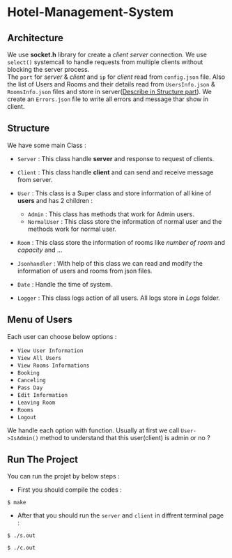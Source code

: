 # Hotel-Management-System

## Architecture
We use **socket.h** library for create a *client server* connection. We use `select()` systemcall to handle requests from multiple clients without blocking the server process.\
The `port` for *server* & *client* and `ip` for *client* read from `config.json` file. Also the list of Users and Rooms and their details read from `UsersInfo.json` & `RoomsInfo.json` files and store in server([Describe in Structure part](#Structure)). We create an `Errors.json` file to write all errors and message thar show in client.

## Structure
We have some main Class :
  - `Server` : This class handle **server** and response to request of clients.
  - `Client` : This class handle **client** and can send and receive message from server.
  - `User` : This class is a Super class and store information of all kine of **users** and has 2 children :
      - `Admin` : This class has methods that work for Admin users.
      - `NormalUser` : This class store the information of normal user and the methods work for normal user. 

  - `Room` : This class store the information of rooms like *number of room* and *capacity* and ...
  - `Jsonhandler` : With help of this class we can read and modify the information of users and rooms from json files.
  - `Date` : Handle the time of system.
  - `Logger` : This class logs action of all users. All logs store in *Logs* folder.

## Menu of Users
Each user can choose below options :
  - `View User Information`
  - `View All Users`
  - `View Rooms Informations`
  - `Booking`
  - `Canceling`
  - `Pass Day`
  - `Edit Information`
  - `Leaving Room`
  - `Rooms`
  - `Logout`
 
 We handle each option with function. Usually at first we call `User->IsAdmin()` method to understand that this user(client) is admin or no ?







## Run The Project
You can run the projet by below steps :
- First you should compile the codes :
```
$ make
```
- After that you should run the `server` and `client` in diffrent terminal page :
```
$ ./s.out
```

```
$ ./c.out
```
